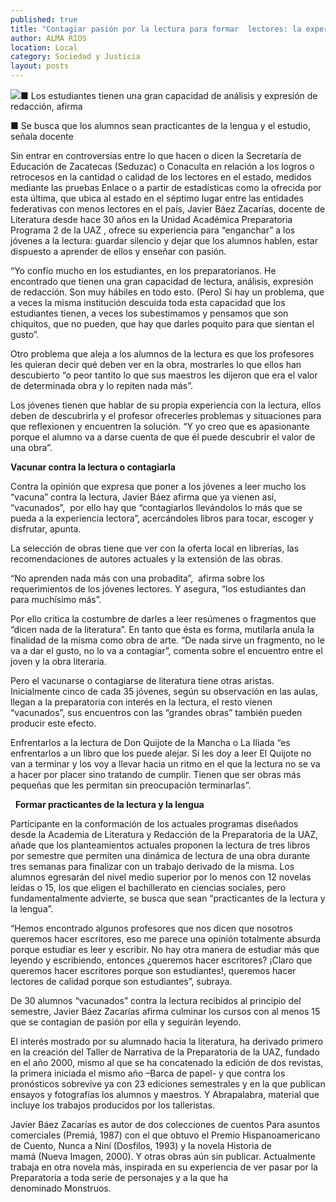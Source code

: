 ```yaml
---
published: true
title: "Contagiar pasión por la lectura para formar  lectores: la experiencia de Báez Zacarías"
author: ALMA RIOS
location: Local
category: Sociedad y Justicia
layout: posts
---
```


![](http://i.imgur.com/ojxfMsWm.jpg)■ Los estudiantes tienen una gran capacidad de análisis y expresión de redacción, afirma

■ Se busca que los alumnos sean practicantes de la lengua y el estudio, señala docente

Sin entrar en controversias entre lo que hacen o dicen la Secretaría de Educación de Zacatecas (Seduzac) o Conaculta en relación a los logros o retrocesos en la cantidad o calidad de los lectores en el estado, medidos mediante las pruebas Enlace o a partir de estadísticas como la ofrecida por esta última, que ubica al estado en el séptimo lugar entre las entidades federativas con menos lectores en el país, Javier Báez Zacarías, docente de Literatura desde hace 30 años en la Unidad Académica Preparatoria Programa 2 de la UAZ , ofrece su experiencia para “enganchar” a los jóvenes a la lectura: guardar silencio y dejar que los alumnos hablen, estar dispuesto a aprender de ellos y enseñar con pasión.

“Yo confío mucho en los estudiantes, en los preparatorianos. He encontrado que tienen una gran capacidad de lectura, análisis, expresión de redacción. Son muy hábiles en todo esto. (Pero) Sí hay un problema, que a veces la misma institución descuida toda esta capacidad que los estudiantes tienen, a veces los subestimamos y pensamos que son chiquitos, que no pueden, que hay que darles poquito para que sientan el gusto”.

Otro problema que aleja a los alumnos de la lectura es que los profesores les quieran decir qué deben ver en la obra, mostrarles lo que ellos han descubierto “o peor tantito lo que sus maestros les dijeron que era el valor de determinada obra y lo repiten nada más”.

Los jóvenes tienen que hablar de su propia experiencia con la lectura, ellos deben de descubrirla y el profesor ofrecerles problemas y situaciones para que reflexionen y encuentren la solución. “Y yo creo que es apasionante porque el alumno va a darse cuenta de que él puede descubrir el valor de una obra”.


**Vacunar contra la
lectura o contagiarla**

Contra la opinión que expresa que poner a los jóvenes a leer mucho los “vacuna” contra la lectura, Javier Báez afirma que ya vienen así, “vacunados”,  por ello hay que “contagiarlos llevándolos lo más que se pueda a la experiencia lectora”, acercándoles libros para tocar, escoger y disfrutar, apunta.

La selección de obras tiene que ver con la oferta local en librerías, las recomendaciones de autores actuales y la extensión de las obras.

“No aprenden nada más con una probadita”,  afirma sobre los requerimientos de los jóvenes lectores. Y asegura, “los estudiantes dan para muchísimo más”.

Por ello critica la costumbre de darles a leer resúmenes o fragmentos que “dicen nada de la literatura”. En tanto que ésta es forma, mutilarla anula la finalidad de la misma como obra de arte. “De nada sirve un fragmento, no le va a dar el gusto, no lo va a contagiar”, comenta sobre el encuentro entre el joven y la obra literaria.

Pero el vacunarse o contagiarse de literatura tiene otras aristas. Inicialmente cinco de cada 35 jóvenes, según su observación en las aulas, llegan a la preparatoria con interés en la lectura, el resto vienen “vacunados”, sus encuentros con las “grandes obras” también pueden producir este efecto.

Enfrentarlos a la lectura de Don Quijote de la Mancha o La Iliada “es enfrentarlos a un libro que los puede alejar. Si les doy a leer El Quijote no van a terminar y los voy a llevar hacia un ritmo en el que la lectura no se va a hacer por placer sino tratando de cumplir. Tienen que ser obras más pequeñas que les permitan sin preocupación terminarlas”.

 
**Formar practicantes de
la lectura y la lengua**

Participante en la conformación de los actuales programas diseñados desde la Academia de Literatura y Redacción de la Preparatoria de la UAZ, añade que los planteamientos actuales proponen la lectura de tres libros por semestre que permiten una dinámica de lectura de una obra durante tres semanas para finalizar con un trabajo derivado de la misma.
Los alumnos egresarán del nivel medio superior por lo menos con 12 novelas leídas o 15, los que eligen el bachillerato en ciencias sociales, pero fundamentalmente advierte, se busca que sean “practicantes de la lectura y la lengua”.

“Hemos encontrado algunos profesores que nos dicen que nosotros queremos hacer escritores, eso me parece una opinión totalmente absurda porque estudiar es leer y escribir. No hay otra manera de estudiar más que leyendo y escribiendo, entonces ¿queremos hacer escritores? ¡Claro que queremos hacer escritores porque son estudiantes!, queremos hacer lectores de calidad porque son estudiantes”, subraya.

De 30 alumnos “vacunados” contra la lectura recibidos al principio del semestre, Javier Báez Zacarías afirma culminar los cursos con al menos 15 que se contagian de pasión por ella y seguirán leyendo.

El interés mostrado por su alumnado hacia la literatura, ha derivado primero en la creación del Taller de Narrativa de la Preparatoria de la UAZ, fundado en el año 2000, mismo al que se ha concatenado la edición de dos revistas, la primera iniciada el mismo año –Barca de papel- y que contra los pronósticos sobrevive ya con 23 ediciones semestrales y en la que publican ensayos y fotografías los alumnos y maestros. Y Abrapalabra, material que incluye los trabajos producidos por los talleristas.

Javier Báez Zacarías es autor de dos colecciones de cuentos Para asuntos comerciales (Premiá, 1987) con el que obtuvo el Premio Hispanoamericano de Cuento, Nunca a Niní (Dosfilos, 1993) y la novela Historia de mamá (Nueva Imagen, 2000). Y otras obras aún sin publicar. Actualmente trabaja en otra novela más, inspirada en su experiencia de ver pasar por la Preparatoria a toda serie de personajes y a la que ha denominado Monstruos.
